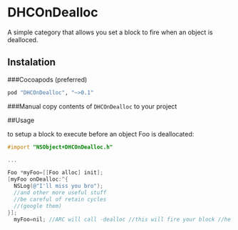 DHCOnDealloc
============

A simple category that allows you set a block to fire when an object is dealloced.

## Instalation

###Cocoapods (preferred)

```ruby
pod "DHCOnDealloc", "~>0.1"
```
  
###Manual
copy contents of `DHCOnDealloc` to your project

##Usage

to setup a block to execute before an object Foo is deallocated:

```objective-c  
#import "NSObject+DHCOnDealloc.h"  

...

Foo *myFoo=[[Foo alloc] init];
[myFoo onDealloc:^{
  NSLog(@"I'll miss you bro");
  //and other more useful stuff
  //be careful of retain cycles
  //(google them)
}];
  myFoo=nil; //ARC will call -dealloc //this will fire your block //he will miss you bro

```
